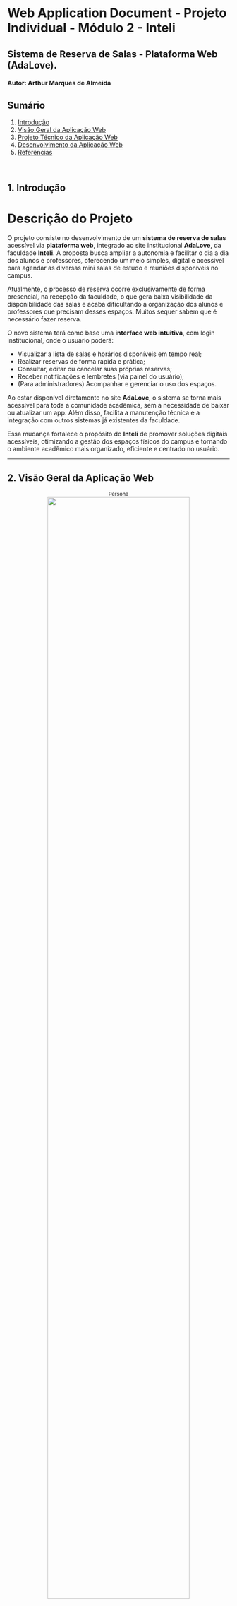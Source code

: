 # Web Application Document - Projeto Individual - Módulo 2 - Inteli

## Sistema de Reserva de Salas - Plataforma Web (AdaLove).

#### **Autor:** Arthur Marques de Almeida

## Sumário

1. [Introdução](#c1)  
2. [Visão Geral da Aplicação Web](#c2)  
3. [Projeto Técnico da Aplicação Web](#c3)  
4. [Desenvolvimento da Aplicação Web](#c4)  
5. [Referências](#c5)  

<br>

## <a name="c1"></a>1. Introdução 
# Descrição do Projeto

O projeto consiste no desenvolvimento de um **sistema de reserva de salas** acessível via **plataforma web**, integrado ao site institucional **AdaLove**, da faculdade **Inteli**. A proposta busca ampliar a autonomia e facilitar o dia a dia dos alunos e professores, oferecendo um meio simples, digital e acessível para agendar as diversas mini salas de estudo e reuniões disponíveis no campus.

Atualmente, o processo de reserva ocorre exclusivamente de forma presencial, na recepção da faculdade, o que gera baixa visibilidade da disponibilidade das salas e acaba dificultando a organização dos alunos e professores que precisam desses espaços. Muitos sequer sabem que é necessário fazer reserva.

O novo sistema terá como base uma **interface web intuitiva**, com login institucional, onde o usuário poderá:

- Visualizar a lista de salas e horários disponíveis em tempo real;
- Realizar reservas de forma rápida e prática;
- Consultar, editar ou cancelar suas próprias reservas;
- Receber notificações e lembretes (via painel do usuário);
- (Para administradores) Acompanhar e gerenciar o uso dos espaços.

Ao estar disponível diretamente no site **AdaLove**, o sistema se torna mais acessível para toda a comunidade acadêmica, sem a necessidade de baixar ou atualizar um app. Além disso, facilita a manutenção técnica e a integração com outros sistemas já existentes da faculdade.

Essa mudança fortalece o propósito do **Inteli** de promover soluções digitais acessíveis, otimizando a gestão dos espaços físicos do campus e tornando o ambiente acadêmico mais organizado, eficiente e centrado no usuário.


---

## <a name="c2"></a>2. Visão Geral da Aplicação Web

<div align="center">
  <sub>Persona</sub><br>
  <img src="assets/usuario.png" width="80%">
</div>

### 2.2. User Stories 

**(US01)**  
Como aluno, quero visualizar a lista de salas disponíveis para reserva, para escolher uma sala livre que atenda às minhas necessidades.

**(US02)**  
Como professor, quero realizar a reserva de uma sala diretamente pelo site da Adalove, para garantir um espaço adequado para ministrar aulas extras, reuniões ou atividades acadêmicas.

**(US03)**  
Como aluna, quero receber notificações de confirmação e lembrete das minhas reservas, para não esquecer dos horários e gerenciar melhor meu tempo.

**(US04)**  
Como administrador da faculdade, quero gerenciar (aprovar, cancelar ou alterar) reservas feitas pelos alunos, para manter o controle do uso das salas e resolver conflitos de agendamento.

## Analise INVEST do US02 (professor)
**(US02)**  
Como professor, quero realizar a reserva de uma sala diretamente pelo site da Adalove, para garantir um espaço adequado para ministrar aulas extras, reuniões ou atividades acadêmicas.

**I (Independente):**
Pode ser implementada separadamente das outras funcionalidades, como visualização de salas ou envio de notificações.

**N (Negociável):**
A forma como o professor realiza a reserva (ex: escolha de tipo de sala, aprovação automática ou manual) pode ser ajustada de acordo com as necessidades da faculdade.

**V (Valiosa):**
Permite que o professor tenha autonomia para planejar atividades acadêmicas sem depender do atendimento presencial, agilizando processos e otimizando o uso dos espaços.

**E (Estimável):**
A funcionalidade é bem definida (escolher sala, data, horário, quem estará presente, confirmar reserva) e pode ser facilmente estimada em termos de esforço de desenvolvimento.

**S (Small - Pequena):**
É pequena o bastante para ser desenvolvida e entregue em uma sprint de duração padrão, principalmente se focar inicialmente em um fluxo simples de reserva.

**T (Testável):**
Pode ser testada facilmente, verificando se o professor consegue selecionar uma sala e completar uma reserva pelo site da Adalove.

---

## <a name="c3"></a>3. Projeto da Aplicação Web

### 3.1. Modelagem do banco de dados  (Semana 3)

O modelo de tabelas foi projetado para suportar as funcionalidades do sistema de reservas de salas da plataforma AdaLove. Ele contempla usuários com diferentes perfis, controle de reservas e envio de notificações. A estrutura garante integridade e facilidade de gestão dos dados.

<div align="center">
  <sub>Persona</sub><br>
  <img src="assets/modelo-banco.png" width="80%">
</div>

**O sistema é composto por quatro entidades principais:**

1. Usuário  
Representa todos os usuários cadastrados na plataforma, podendo ter o tipo aluno, professor ou administrador.
2. Sala  
Define as salas disponíveis para reserva, com nome, capacidade e localização.
3. Reserva  
Representa os agendamentos feitos por usuários para uma determinada sala, data e horário.
4. Notificação  
Controla os lembretes e confirmações enviados aos usuários.

A seguir está o código SQL utilizado para criação das tabelas no Supabase/PostgreSQL:

```sql
CREATE TABLE usuario (
  id_usuario SERIAL PRIMARY KEY,
  nome TEXT NOT NULL,
  email TEXT UNIQUE NOT NULL,
  senha TEXT NOT NULL,
  tipo_usuario TEXT NOT NULL CHECK (tipo_usuario IN ('aluno', 'professor', 'admin'))
);

CREATE TABLE sala (
  id_sala SERIAL PRIMARY KEY,
  nome TEXT NOT NULL,
  capacidade INT NOT NULL,
  localizacao TEXT NOT NULL
);

CREATE TABLE reserva (
  id_reserva SERIAL PRIMARY KEY,
  id_usuario INT NOT NULL REFERENCES usuario(id_usuario),
  id_sala INT NOT NULL REFERENCES sala(id_sala),
  data_reserva DATE NOT NULL,
  horario_inicio TIME NOT NULL,
  horario_fim TIME NOT NULL,
  status_reserva TEXT NOT NULL DEFAULT 'pendente' CHECK (status_reserva IN ('pendente', 'aprovada', 'cancelada'))
);

CREATE TABLE notificacao (
  id_notificacao SERIAL PRIMARY KEY,
  id_usuario INT NOT NULL REFERENCES usuario(id_usuario),
  mensagem TEXT NOT NULL,
  data_envio TIMESTAMP DEFAULT CURRENT_TIMESTAMP,
  visualizada BOOLEAN DEFAULT FALSE
);
```

### 3.1.1 BD e Models (Semana 5)
*Descreva aqui os Models implementados no sistema web*

### 3.2. Arquitetura (Semana 5)

*Posicione aqui o diagrama de arquitetura da sua solução de aplicação web. Atualize sempre que necessário.*

**Instruções para criação do diagrama de arquitetura**  
- **Model**: A camada que lida com a lógica de negócios e interage com o banco de dados.
- **View**: A camada responsável pela interface de usuário.
- **Controller**: A camada que recebe as requisições, processa as ações e atualiza o modelo e a visualização.
  
*Adicione as setas e explicações sobre como os dados fluem entre o Model, Controller e View.*

### 3.3. Wireframes (Semana 03)

<div align="center">
    <sub>Wireframe Fluxo do Usuário</sub><br>
    <img src="assets/fluxo_usuario.png" width="85%"><br>
    <a href="https://www.figma.com/design/2UVmkvQp59TqM8lI4yCnOM/Untitled?node-id=0-1&m=dev&t=2f3UpjqqJatKLPja-1" target="_blank">
      <sup>Link Figma</sup></a>
      <br>
      <sup> O wireframe apresenta o fluxo do sistema de reservas da plataforma Adalove, permitindo que alunos e professores realizem login, visualizem a lista de salas disponíveis e filtrem por critérios como data, bloco e capacidade. Através da tabela de reservas, o usuário escolhe um horário e confirma a reserva. A tela “Minhas Reservas” exibe agendamentos futuros com opções de cancelamento. Além disso, o sistema envia notificações de confirmação e lembrete, facilitando o controle dos compromissos acadêmicos.</sup>
</div>
  

<div align="center">
  <sub>Wireframe Fluxo do Administrador</sub><br>
  <img src="assets/fluxo_adm.png" width="85%"><br>
  <a href="https://www.figma.com/design/2UVmkvQp59TqM8lI4yCnOM/Untitled?node-id=0-1&m=dev&t=2f3UpjqqJatKLPja-1" target="_blank">
    <sup>Link Figma</sup>
  </a><br>
  <sup>O wireframe apresenta a interface destinada à área administrativa do sistema de reservas da faculdade. Após realizar login com nome, e-mail e senha, o administrador é direcionado para uma tela de gerenciamento das solicitações de reserva de salas. Nessa grade, são exibidas todas as reservas feitas pelos alunos, organizadas por horário e sala, com os respectivos dados dos solicitantes. A funcionalidade central dessa interface permite ao administrador aprovar, cancelar ou alterar reservas diretamente da tabela, oferecendo uma visão consolidada que facilita o controle da ocupação dos espaços e a resolução de possíveis conflitos de agendamento.</sup>
</div>

### 3.4. Guia de estilos (Semana 05)

*Descreva aqui orientações gerais para o leitor sobre como utilizar os componentes do guia de estilos de sua solução.*


### 3.5. Protótipo de alta fidelidade (Semana 05)

*Posicione aqui algumas imagens demonstrativas de seu protótipo de alta fidelidade e o link para acesso ao protótipo completo (mantenha o link sempre público para visualização).*

### 3.6. WebAPI e endpoints (Semana 05)

*Utilize um link para outra página de documentação contendo a descrição completa de cada endpoint. Ou descreva aqui cada endpoint criado para seu sistema.*  

### 3.7 Interface e Navegação (Semana 07)

*Descreva e ilustre aqui o desenvolvimento do frontend do sistema web, explicando brevemente o que foi entregue em termos de código e sistema. Utilize prints de tela para ilustrar.*

---

## <a name="c4"></a>4. Desenvolvimento da Aplicação Web (Semana 8)

### 4.1 Demonstração do Sistema Web (Semana 8)

*VIDEO: Insira o link do vídeo demonstrativo nesta seção*
*Descreva e ilustre aqui o desenvolvimento do sistema web completo, explicando brevemente o que foi entregue em termos de código e sistema. Utilize prints de tela para ilustrar.*

### 4.2 Conclusões e Trabalhos Futuros (Semana 8)

*Indique pontos fortes e pontos a melhorar de maneira geral.*
*Relacione também quaisquer outras ideias que você tenha para melhorias futuras.*



## <a name="c5"></a>5. Referências

_Incluir as principais referências de seu projeto, para que seu parceiro possa consultar caso ele se interessar em aprofundar. Um exemplo de referência de livro e de site:_<br>

---
---